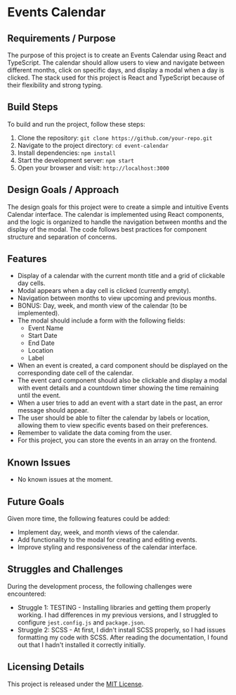 # Events Calendar

## Requirements / Purpose

The purpose of this project is to create an Events Calendar using React and TypeScript. The calendar should allow users to view and navigate between different months, click on specific days, and display a modal when a day is clicked. The stack used for this project is React and TypeScript because of their flexibility and strong typing.

## Build Steps

To build and run the project, follow these steps:

1. Clone the repository: `git clone https://github.com/your-repo.git`
2. Navigate to the project directory: `cd event-calendar`
3. Install dependencies: `npm install`
4. Start the development server: `npm start`
5. Open your browser and visit: `http://localhost:3000`

## Design Goals / Approach

The design goals for this project were to create a simple and intuitive Events Calendar interface. The calendar is implemented using React components, and the logic is organized to handle the navigation between months and the display of the modal. The code follows best practices for component structure and separation of concerns.

## Features

-   Display of a calendar with the current month title and a grid of clickable day cells.
-   Modal appears when a day cell is clicked (currently empty).
-   Navigation between months to view upcoming and previous months.
-   BONUS: Day, week, and month view of the calendar (to be implemented).
-   The modal should include a form with the following fields:
    -   Event Name
    -   Start Date
    -   End Date
    -   Location
    -   Label
-   When an event is created, a card component should be displayed on the corresponding date cell of the calendar.
-   The event card component should also be clickable and display a modal with event details and a countdown timer showing the time remaining until the event.
-   When a user tries to add an event with a start date in the past, an error message should appear.
-   The user should be able to filter the calendar by labels or location, allowing them to view specific events based on their preferences.
-   Remember to validate the data coming from the user.
-   For this project, you can store the events in an array on the frontend.

## Known Issues

-   No known issues at the moment.

## Future Goals

Given more time, the following features could be added:

-   Implement day, week, and month views of the calendar.
-   Add functionality to the modal for creating and editing events.
-   Improve styling and responsiveness of the calendar interface.

## Struggles and Challenges

During the development process, the following challenges were encountered:

-   Struggle 1: TESTING - Installing libraries and getting them properly working. I had differences in my previous versions, and I struggled to configure `jest.config.js` and `package.json`.
-   Struggle 2: SCSS - At first, I didn't install SCSS properly, so I had issues formatting my code with SCSS. After reading the documentation, I found out that I hadn't installed it correctly initially.

## Licensing Details

This project is released under the [MIT License](LICENSE.md).
